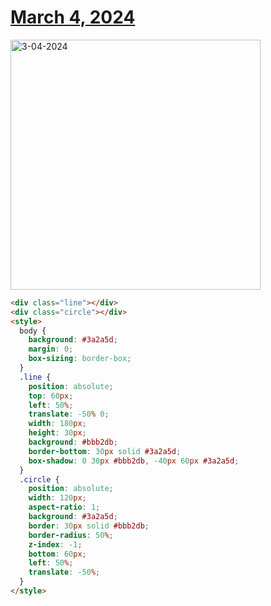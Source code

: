 # [March 4, 2024](https://cssbattle.dev/play/boTcLcuINkHJYy5zIVFM)

<img src="https://firebasestorage.googleapis.com/v0/b/cssbattleapp.appspot.com/o/user%2Fummd3POvEDfFyeFvVdOMG3OOrwE2%2Ftargets%2Ftarget_8gHmTBO@2x.png?alt=media" width="400" alt="3-04-2024" />

```html
<div class="line"></div>
<div class="circle"></div>
<style>
  body {
    background: #3a2a5d;
    margin: 0;
    box-sizing: border-box;
  }
  .line {
    position: absolute;
    top: 60px;
    left: 50%;
    translate: -50% 0;
    width: 180px;
    height: 30px;
    background: #bbb2db;
    border-bottom: 30px solid #3a2a5d;
    box-shadow: 0 30px #bbb2db, -40px 60px #3a2a5d;
  }
  .circle {
    position: absolute;
    width: 120px;
    aspect-ratio: 1;
    background: #3a2a5d;
    border: 30px solid #bbb2db;
    border-radius: 50%;
    z-index: -1;
    bottom: 60px;
    left: 50%;
    translate: -50%;
  }
</style>
```
